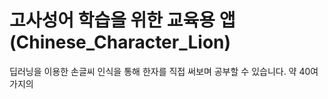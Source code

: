 # 고사성어 학습을 위한 교육용 앱 (Chinese_Character_Lion)

딥러닝을 이용한 손글씨 인식을 통해 한자를 직접 써보며 공부할 수 있습니다.
약 40여 가지의 
